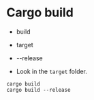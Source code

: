 # Cargo build

* build
* target
* --release

* Look in the `target` folder.

```
cargo build
cargo build --release
```


